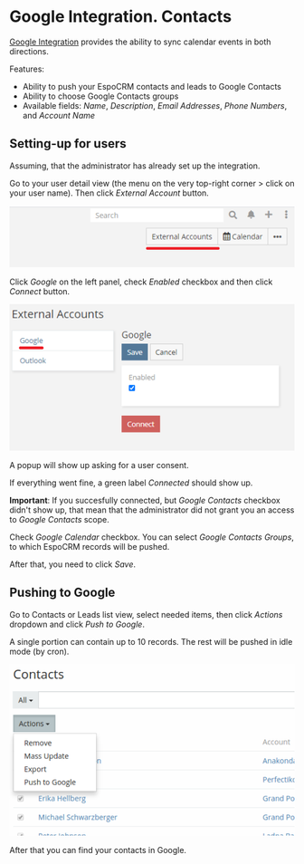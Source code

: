 # Google Integration. Contacts

[Google Integration](https://www.espocrm.com/extensions/google-integration) provides the ability to sync calendar events in both directions.

Features:

* Ability to push your EspoCRM contacts and leads to Google Contacts
* Ability to choose Google Contacts groups
* Available fields: *Name*, *Description*, *Email Addresses*, *Phone Numbers*, and *Account Name*

## Setting-up for users

Assuming, that the administrator has already set up the integration.

Go to your user detail view (the menu on the very top-right corner > click on your user name). Then click *External Account* button.

![External account button](../../_static/images/extensions/google-integration/external-account-button.png)

Click *Google* on the left panel, check *Enabled* checkbox and then click *Connect* button.

![Connect](../../_static/images/extensions/google-integration/connect.png)

A popup will show up asking for a user consent.

If everything went fine, a green label *Connected* should show up.

**Important**: If you succesfully connected, but *Google Contacts* checkbox didn't show up, that mean that the administrator did not grant you an access to *Google Contacts* scope.

Check *Google Calendar* checkbox. You can select *Google Contacts Groups*, to which EspoCRM records will be pushed.

After that, you need to click *Save*.

## Pushing to Google

Go to Contacts or Leads list view, select needed items, then click *Actions* dropdown and click *Push to Google*.

A single portion can contain up to 10 records. The rest will be pushed in idle mode (by cron).

![Push to Google](../../_static/images/extensions/google-integration/push-to-google.png)

After that you can find your contacts in Google.
